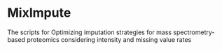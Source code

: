 # MixImpute
The scripts for Optimizing imputation strategies for mass spectrometry-based proteomics considering intensity and missing value rates
